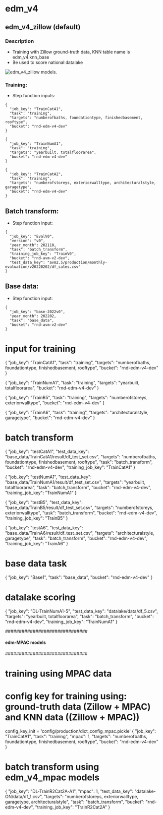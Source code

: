 # edm_v4

## edm_v4_zillow (default)

### Description

* Training with Zillow ground-truth data, KNN table name is edm_v4.knn_base 
* Be used to score national datalake

![edm_v4_zillow models.](edm_v4_models.png)



### Training:
* Step function inputs:
``` 
{
  "job_key": "TrainCatA1",
  "task": "training",
  "targets": "numberofbaths, foundationtype, finishedbasement, rooftype",
  "bucket": "rnd-edm-v4-dev"
}

{
  "job_key": "TrainNumA1",
  "task": "training",
  "targets": "yearbuilt, totalfloorarea",
  "bucket": "rnd-edm-v4-dev"
}

{
  "job_key": "TrainCatA2",
  "task": "training",
  "targets": "numberofstoreys, exteriorwalltype, architecturalstyle, garagetype",
  "bucket": "rnd-edm-v4-dev"
}
```

## Batch transform:
* Step function input:
```
{
  "job_key": "EvalV0",
  "version": "v0",
  "year_month": 202110,
  "task": "batch_transform",
  "training_job_key": "TrainV0",
  "bucket": "rnd-avm-v2-dev",
  "test_data_key": "avm2.5/production/monthly-evaluation/v20220202/df_sales.csv"
}
```

## Base data:
* Step function input:
```
{
  "job_key": "base-2022v0",
  "year_month": 202202,
  "task": "base_data",
  "bucket": "rnd-avm-v2-dev"
}
```

# input for training
{
  "job_key": "TrainCatA1",
  "task": "training",
  "targets": "numberofbaths, foundationtype, finishedbasement, rooftype",
  "bucket": "rnd-edm-v4-dev"
}

{
  "job_key": "TrainNumA1",
  "task": "training",
  "targets": "yearbuilt, totalfloorarea",
  "bucket": "rnd-edm-v4-dev"
}

{
  "job_key": "TrainB5",
  "task": "training",
  "targets": "numberofstoreys, exteriorwalltype",
  "bucket": "rnd-edm-v4-dev"
}

{
  "job_key": "TrainA6",
  "task": "training",
  "targets": "architecturalstyle, garagetype",
  "bucket": "rnd-edm-v4-dev"
}

# batch transform
{
  "job_key": "testCatA1",
  "test_data_key": "base_data/TrainCatA1/result/df_test_set.csv",
  "targets": "numberofbaths, foundationtype, finishedbasement, rooftype",
  "task": "batch_transform",
  "bucket": "rnd-edm-v4-dev",
  "training_job_key": "TrainCatA1"
}

{
  "job_key": "testNumA1",
  "test_data_key": "base_data/TrainNumA1/result/df_test_set.csv",
  "targets": "yearbuilt, totalfloorarea",
  "task": "batch_transform",
  "bucket": "rnd-edm-v4-dev",
  "training_job_key": "TrainNumA1"
}

{
  "job_key": "testB5",
  "test_data_key": "base_data/TrainB5/result/df_test_set.csv",
  "targets": "numberofstoreys, exteriorwalltype",
  "task": "batch_transform",
  "bucket": "rnd-edm-v4-dev",
  "training_job_key": "TrainB5"
}

{
  "job_key": "testA6",
  "test_data_key": "base_data/TrainA6/result/df_test_set.csv",
  "targets": "architecturalstyle, garagetype",
  "task": "batch_transform",
  "bucket": "rnd-edm-v4-dev",
  "training_job_key": "TrainA6"
}

# base data task
{
  "job_key": "Base1",
  "task": "base_data",
  "bucket": "rnd-edm-v4-dev"
}

# datalake scoring
{
  "job_key": "DL-TrainNumA1-5",
  "test_data_key": "datalake/data/df_5.csv",
  "targets": "yearbuilt, totalfloorarea",
  "task": "batch_transform",
  "bucket": "rnd-edm-v4-dev",
  "training_job_key": "TrainNumA1"
}

##############################
#### edm-MPAC models #########
##############################


# training using MPAC data
# config key for training using: ground-truth data (Zillow + MPAC) and KNN data ((Zillow + MPAC))
config_key_init = 'config/production/dict_config_mpac.pickle'
{
  "job_key": "TrainCatA1",
  "task": "training",
  "mpac": 1,
  "targets": "numberofbaths, foundationtype, finishedbasement, rooftype",
  "bucket": "rnd-edm-v4-dev"
}

# batch transform using edm_v4_mpac models
{
  "job_key": "DL-TrainR2Cat2A-A1",
  "mpac": 1,
  "test_data_key": "datalake-ON/data/df_1.csv",
  "targets": "numberofstoreys, exteriorwalltype, garagetype, architecturalstyle",
  "task": "batch_transform",
  "bucket": "rnd-edm-v4-dev",
  "training_job_key": "TrainR2Cat2A"
}
